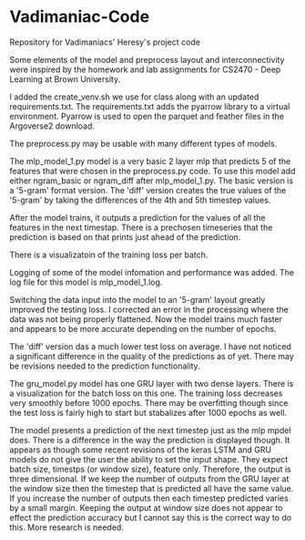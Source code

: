 
# Vadimaniac-Code
Repository for Vadimaniacs' Heresy's project code

Some elements of the model and preprocess layout and interconnectivity were inspired by the 
homework and lab assignments for CS2470 - Deep Learning at Brown University. 

I added the create_venv.sh we use for class along with an updated requirements.txt.
The requirements.txt adds the pyarrow library to a virtual environment. 
Pyarrow is used to open the parquet and feather files in the Argoverse2 download. 

The preprocess.py may be usable with many different types of models.

The mlp_model_1.py model is a very basic 2 layer mlp that predicts 5 of the features that were
chosen in the preprocess.py code. To use this model add either ngram_basic
or ngram_diff after mlp_model_1.py. The basic version is a '5-gram' format version. The 
'diff' version creates the true values of the '5-gram' by taking the differences 
of the 4th and 5th timestep values. 

After the model trains, it outputs a prediction for the 
values of all the features in the next timestap. There is a prechosen timeseries 
that the prediction is based on that prints just ahead of the prediction.

There is a visualizatoin of the training loss per batch.

Logging of some of the model infomation and performance was added. The 
log file for this model is mlp_model_1.log.

Switching the data input into the model to an '5-gram' layout greatly improved the 
testing loss. I corrected an error in the processing where the data was not being properly 
flattened. Now the model trains much faster and appears to be more accurate depending on the 
number of epochs.

The 'diff' version das a much lower test loss on average. I have not noticed a 
significant difference in the quality of the predictions as of yet. There may be 
revisions needed to the prediction functionality. 

The gru_model.py model has one GRU layer with two dense layers. There is a 
visualization for the batch loss on this one. The training loss decreases 
very smoothly before 1000 epochs. There may be overfitting though since the 
test loss is fairly high to start but stabalizes after 1000 epochs as well.

The model presents a prediction of the next timestep just as the mlp mpdel does.
There is a difference in the way the prediction is displayed though. It appears as though some
recent revisions of the keras LSTM and GRU models do not give the user the ability 
to set the input shape. They expect batch size, timestps (or window size), feature only. Therefore,
the output is three dimensional. If we keep the number of outputs from the GRU layer at 
the window size then the timestep that is predicted all have the same value. If you increase the 
number of outputs then each timestep predicted varies by a small margin. Keeping the output 
at window size does not appear to effect the prediction accuracy but I cannot say this is the 
correct way to do this. More research is needed. 
